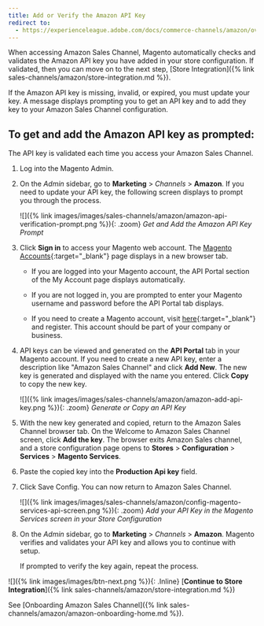 ```yaml
---
title: Add or Verify the Amazon API Key
redirect to:
  - https://experienceleague.adobe.com/docs/commerce-channels/amazon/overview.html
---
```



When accessing Amazon Sales Channel, Magento automatically checks and validates the Amazon API key you have added in your store configuration. If validated, then you can move on to the next step, [Store Integration]({% link sales-channels/amazon/store-integration.md %}).

If the Amazon API key is missing, invalid, or expired, you must update your key. A message displays prompting you to get an API key and to add they key to your Amazon Sales Channel configuration.

## To get and add the Amazon API key as prompted:

The API key is validated each time you access your Amazon Sales Channel.

1. Log into the Magento Admin.

1. On the _Admin_ sidebar, go to **Marketing** > _Channels_ > **Amazon**. If you need to update your API key, the following screen displays to prompt you through the process.

    ![]({% link images/images/sales-channels/amazon/amazon-api-verification-prompt.png %}){: .zoom}
    _Get and Add the Amazon API Key Prompt_

1. Click **Sign in** to access your Magento web account. The [Magento Accounts][1]{:target="_blank"} page displays in a new browser tab.

   - If you are logged into your Magento account, the API Portal section of the My Account page displays automatically.

   - If you are not logged in, you are prompted to enter your Magento username and password before the API Portal tab displays.

   - If you need to create a Magento account, visit [here][2]{:target="_blank"} and register. This account should be part of your company or business.

1. API keys can be viewed and generated on the **API Portal** tab in your Magento account. If you need to create a new API key, enter a description like "Amazon Sales Channel" and click **Add New**. The new key is generated and displayed with the name you entered. Click **Copy** to copy the new key.

    ![]({% link images/images/sales-channels/amazon/amazon-add-api-key.png %}){: .zoom}
    _Generate or Copy an API Key_

1. With the new key generated and copied, return to the Amazon Sales Channel browser tab. On the Welcome to Amazon Sales Channel screen, click **Add the key**. The browser exits Amazon Sales channel, and a store configuration page opens to **Stores** > **Configuration** > **Services** > **Magento Services**.

1. Paste the copied key into the **Production Api key** field.

1. Click <span class="btn">Save Config</span>. You can now return to Amazon Sales Channel.

    ![]({% link images/images/sales-channels/amazon/config-magento-services-api-screen.png %}){: .zoom}
    _Add your API Key in the Magento Services screen in your Store Configuration_

1. On the _Admin_ sidebar, go to **Marketing** > _Channels_ > **Amazon**. Magento verifies and validates your API key and allows you to continue with setup.

   If prompted to verify the key again, repeat the process.

![]({% link images/images/btn-next.png %}){: .Inline} [**Continue to Store Integration**]({% link sales-channels/amazon/store-integration.md %})

See [Onboarding Amazon Sales Channel]({% link sales-channels/amazon/amazon-onboarding-home.md %}).

[1]: https://account.magento.com/apiportal/index/index/
[2]: https://account.magento.com/customer/account/login
